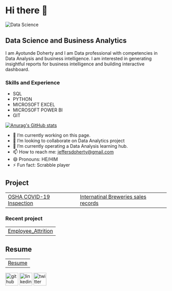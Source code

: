 # Hi there 👋  
![Data Science](https://pbs.twimg.com/profile_banners/236070061/1641623630/1500x500)
## Data Science and Business Analytics
I am Ayotunde Doherty and I am Data professional with competencies in Data Analysis and business intelligence. I am interested in generating insightful reports for business intelligence and building interactive dashboard.


### Skills and Experience
- SQL
- PYTHON
- MICROSOFT EXCEL
- MICROSOFT POWER BI
- GIT


[![Anurag's GitHub stats](https://github-readme-stats.vercel.app/api?username=thetundedoherty)](https://github.com/anuraghazra/github-readme-stats)

- 🔭 I’m currently working on this page. 
- 👯 I’m looking to collaborate on Data Analytics project 
- 🤔 I’m currently operating a Data Analysis learning hub. 
- 📫 How to reach me: jeffersdoherty@gmail.com 
- 😄 Pronouns: HE/HIM 
- ⚡ Fun fact: Scrabble player 

## Project  

|  |   |
|:-|:--|
|[OSHA COVID-19 Inspection](https://github.com/thetundedoherty/OSHA) | [Internatinal Breweries sales records](https://github.com/thetundedoherty/INTBREW) 

### Recent project
|  | 
|:-|
|[Employee_Attrition](https://github.com/thetundedoherty/Employee_Attrition) | [PalmoriaGroup Project](https://github.com/thetundedoherty/PalmoriaGroup)| 

## Resume
|  | 
|:-|
| [Resume](https://github.com/thetundedoherty/thetundedoherty/blob/main/My%20Resume.pdf)| 


[<img src='https://cdn.jsdelivr.net/npm/simple-icons@3.0.1/icons/github.svg' alt='github' height='40'>](https://github.com/thetundedoherty) 
[<img src='https://cdn.jsdelivr.net/npm/simple-icons@3.0.1/icons/linkedin.svg' alt='linkedin' height='40'>](https://www.linkedin.com/in/tunde-doherty-a7140413b//) 
[<img src='https://cdn.jsdelivr.net/npm/simple-icons@3.0.1/icons/twitter.svg' alt='twitter' height='40'>](https://twitter.com/thetundedoherty)  








